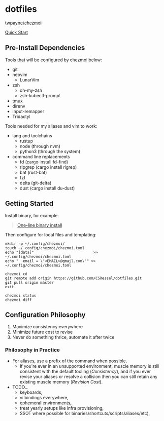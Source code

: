 # dotfiles

[twpayne/chezmoi](https://github.com/twpayne/chezmoi)

[Quick Start](https://www.chezmoi.io/quick-start/)

## Pre-Install Dependencies

Tools that will be configured by chezmoi below:

- git
- neovim
  - LunarVim
- zsh
  - oh-my-zsh
  - zsh-kubectl-prompt
- tmux
- direnv
- input-remapper
- Tridactyl

Tools needed for my aliases and vim to work:

- lang and toolchains
  - rustup
  - node (through nvm)
  - python3 (through the system)
- command line replacements
  - fd (cargo install fd-find)
  - ripgrep (cargo install rigrep)
  - bat (rust-bat)
  - fzf
  - delta (git-delta)
  - dust (cargo install du-dust)

## Getting Started

Install binary, for example:

> [One-line binary install](https://www.chezmoi.io/install/#one-line-binary-install)

Then configure for local files and templating:

```
mkdir -p ~/.config/chezmoi/
touch ~/.config/chezmoi/chezmoi.toml
echo "[data]"                           >> ~/.config/chezmoi/chezmoi.toml
echo "  email = \"<EMAIL>@gmail.com\"" >> ~/.config/chezmoi/chezmoi.toml

chezmoi cd
git remote add origin https://github.com/CSRessel/dotfiles.git
git pull origin master
exit

chezmoi status
chezmoi diff
```

## Configuration Philosophy

1. Maximize consistency everywhere
2. Minimize future cost to revise
3. Never do something thrice, automate it after twice

### Philosophy in Practice

- For aliases, use a prefix of the command when possible.
    - If you're ever in an unsupported environment, muscle memory is still consistent with the default tooling (*Consistency*), and if you ever revise your aliases or resolve a collision then you can still retain any existing muscle memory (*Revision Cost*).
- TODO...
    - keyboards,
    - vi bindings everywhere,
    - ephemeral environments,
    - treat yearly setups like infra provisioning,
    - SSOT where possible for binaries/shortcuts/scripts/aliases/etc),

